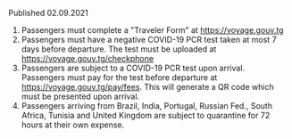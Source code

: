 Published 02.09.2021
1. Passengers must complete a "Traveler Form" at <a href="https://voyage.gouv.tg">https://voyage.gouv.tg</a>
2. Passengers must have a negative COVID-19 PCR test taken at most 7 days before departure. The test must be uploaded at <a href="https://voyage.gouv.tg/checkphone">https://voyage.gouv.tg/checkphone</a>
3. Passengers are subject to a COVID-19 PCR test upon arrival. Passengers must pay for the test before departure at <a href="https://voyage.gouv.tg/pay/fees">https://voyage.gouv.tg/pay/fees</a>. This will generate a QR code which must be presented upon arrival.
4. Passengers arriving from Brazil, India, Portugal, Russian Fed., South Africa, Tunisia and United Kingdom are subject to quarantine for 72 hours at their own expense.